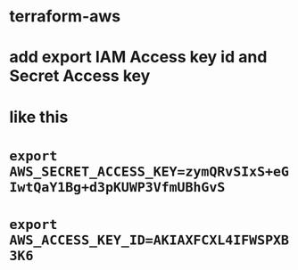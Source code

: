 # terraform-aws
# add export IAM Access key id and Secret Access key
# like this  
# `export AWS_SECRET_ACCESS_KEY=zymQRvSIxS+eGIwtQaY1Bg+d3pKUWP3VfmUBhGvS`
# `export AWS_ACCESS_KEY_ID=AKIAXFCXL4IFWSPXB3K6`
